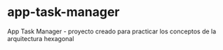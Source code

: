 # app-task-manager
App Task Manager - proyecto creado para practicar los conceptos de la arquitectura hexagonal
